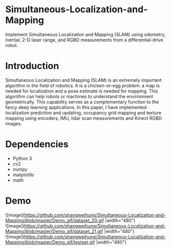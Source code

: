 # Simultaneous-Localization-and-Mapping
Implement Simultaneous Localization and Mapping (SLAM) using odometry, inertial, 2-D laser range, and RGBD measurements from a differential-drive robot.  

# Introduction
Simultaneous Localization and Mapping (SLAM) is an extremely important algorithm in the field of robotics. It is a chicken-or-egg problem: a map is needed for localization and a pose estimate is needed for mapping. This algorithm can help robots or machines to understand the environment geometrically. This capability serves as a complementary function to the fancy deep learning applications. In this paper, I have implemented localization prediction and updating, occupancy grid mapping and texture mapping using encoders, IMU, lidar scan measurements and Kinect RGBD images.  

# Dependencies
* Python 3   
* cv2  
* numpy  
* matplotlib  
* math  

# Demo
![image](https://github.com/shangweihung/Simultaneous-Localization-and-Mapping/blob/master/Demo_gif/dataset_20.gif |width="480")  
![image](https://github.com/shangweihung/Simultaneous-Localization-and-Mapping/blob/master/Demo_gif/dataset_21.gif |width="480")  
![image](https://github.com/shangweihung/Simultaneous-Localization-and-Mapping/blob/master/Demo_gif/testset.gif |width="480")  
